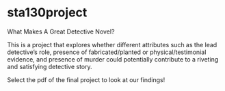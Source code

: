 # sta130project
What Makes A Great Detective Novel? 


This is a project that explores whether different attributes such as the lead detective’s role, presence of fabricated/planted or physical/testimonial evidence, and presence of murder could potentially contribute to a riveting and satisfying detective story.


Select the pdf of the final project to look at our findings!
